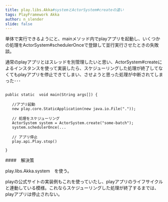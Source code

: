 ```yaml
---
title: play.libs.Akka#systemとActorSystem#createの違い
tags: PlayFramework Akka
author: n_slender
slide: false
---
```

単体で実行できるようにと、mainメソッド内でplayアプリを起動し、いくつかの処理をActorSystem#schedulerOnceで登録して並行実行させたときの失敗談。

通常のplayアプリとはスレッドを別管理したいと思い、ActorSystem#createによるインスタンスを使って実装したら、スケジューリングした処理が終了してなくてもplayアプリを停止できてしまい、させようと思った処理が中断されてしまった･･･

```

public static  void main(String args[]) {

   //アプリ起動
   new play.core.StaticApplication(new java.io.File("."));

   // 処理をスケジューリング
   ActorSystem system = ActorSystem.create("some-batch");
   system.schedulerOnce(... 

   // アプリ停止
   play.api.Play.stop()

}

```

####　解決策

play.libs.Akka.system　を使う。

playの公式サイトの実装例もこれを使っていたし、playアプリのライフサイクルと連動している模様。これならスケジューリングした処理が終了するまでは、playアプリは停止されない。



